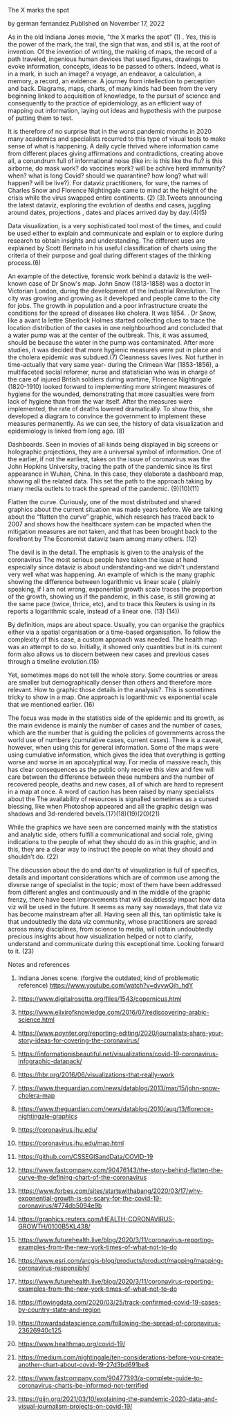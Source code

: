  The X marks the spot

    
by german fernandez.Published on November 17, 2022



As in the old Indiana Jones movie, "the X marks the spot" (1) . Yes, this is the power of the mark, the trail, the sign that was, and still is, at the root of invention. Of the invention of writing, the making of maps, the record of a path traveled, ingenious human devices that used figures, drawings to evoke information, concepts, ideas to be passed to others. Indeed, what is in a mark, in such an image? a voyage, an endeavor, a calculation, a memory, a record, an evidence. A journey from intellection to perception and back. Diagrams, maps, charts, of many kinds had been from the very beginning linked to acquisition of knowledge, to the pursuit of science and consequently to the practice of epidemiology, as an efficient way of mapping out information, laying out ideas and hypothesis with the purpose of putting them to test.

It is therefore of no surprise that in the worst pandemic months in 2020 many academics and specialists recurred to this type of visual tools to make sense of what is happening. A daily cycle thrived where information came from different places giving affirmations and contradictions, creating above all, a conundrum full of informational noise (like in: is this like the flu? is this airborne, do mask work? do vaccines work? will be achive herd immmunity? when? what is long Covid? should we quarantine? how long? what will happen? will be live?). For dataviz practitioners, for sure, the names of Charles Snow and Florence Nightingale came to mind at the height of the crisis while the virus swapped entire continents. (2) (3).Tweets announcing the latest dataviz, exploring the evolution of deaths and cases, juggling around dates, projections , dates and places arrived day by day.(4)(5)

Data visualization, is a very sophisticated tool most of the times, and could be used either to explain and communicate and explain or to explore during research to obtain insights and understanding. The different uses are explained by Scott Berinato in his useful classification of charts using the criteria of their purpose and goal during different stages of the thinking process.(6)

An example of the detective, forensic work behind a dataviz is the well-known case of Dr Snow's map. John Snow (1813-1858) was a doctor in Victorian London, during the development of the Industrial Revolution. The city was growing and growing as it developed and people came to the city for jobs.  The growth in population and a poor infrastructure create the conditions for the spread of diseases like cholera. It was 1854. . Dr Snow, like a avant la lettre Sherlock Holmes started collecting clues to trace the location distribution of the cases in one neighbourhood and concluded that a water pump was at the center of the outbreak. This, it was assumed, should be because the water in the pump was contaminated. After more studies, it was decided that more hygienic measures were put in place and the cholera epidemic was subdued.(7) Cleanness saves lives. Not further in time-actually that very same year- during the Crimean War (1853-1856), a multifaceted social reformer, nurse and statistician who was in charge of the care of injured British soldiers during wartime, Florence Nightingale (1820-1910) looked forward to implementing more stringent measures of hygiene for the wounded, demonstrating that more casualties were from lack of hygiene than from the war itself. After the measures were implemented, the rate of deaths lowered dramatically. To show this, she developed a diagram to convince the government to implement these measures permanently. As we can see, the history of data visualization and epidemiology is linked from long ago. (8)

Dashboards. Seen in movies of all kinds being displayed in big screens or holographic projections, they are a universal symbol of information. One of the earlier, if not the earliest, takes on the issue of coronavirus was the John Hopkins University, tracing the path of the pandemic since its first appearance in Wuhan, China. In this case, they elaborate a dashboard map, showing all the related data. This set the path to the approach taking by many media outlets to track the spread of the pandemic. (9)(10)(11)

Flatten the curve. Curiously, one of the most distributed and shared graphics about the current situation was made years before. We are talking about the “flatten the curve” graphic, which research has traced back to 2007 and shows how the healthcare system can be impacted when the mitigation measures are not taken, and that has been brought back to the forefront by The Economist dataviz team among many others. (12)

The devil is in the detail. The emphasis is given to the analysis of the coronavirus The most serious people have taken the issue at hand especially since dataviz is about understanding-and we didn't understand very well what was happening. An example of which is the many graphic showing the difference between logarithmic vs linear scale ( plainly speaking, if I am not wrong, exponential growth scale traces the proportion of the growth, showing us if the pandemic, in this case, is still growing at the same pace (twice, thrice, etc), and to trace this Reuters is using in its reports a logarithmic scale, instead of a linear one. (13) (14))

By definition, maps are about space. Usually, you can organise the graphics either via a spatial organisation or a time-based organisation. To follow the complexity of this case, a custom approach was needed. The health map was an attempt to do so. Initially, it showed only quantities but in its current form also allows us to discern between new cases and previous cases through a timeline evolution.(15)

Yet, sometimes maps do not tell the whole story. Some countries or areas are smaller but demographically denser than others and therefore more relevant. How to graphic those details in the analysis?. This is sometimes tricky to show in a map. One approach is logarithmic vs exponential scale that we mentioned earlier. (16)

The focus was made in the statistics side of the epidemic and its growth, as the main evidence is mainly the number of cases and the number of cases, which are the number that is guiding the policies of governments across the world use of numbers (cumulative cases, current cases). There is a caveat, however, when using this for general information. Some of the maps were using cumulative information, which gives the idea that everything is getting worse and worse in an apocalyptical way. For media of massive reach, this has clear consequences as the public only receive this view and few will care between the difference between these numbers and the number of recovered people, deaths and new cases, all of which are hard to represent in a map at once. A word of caution has been raised by many specialists about the The availability of resources is signalled sometimes as a cursed blessing, like when Photoshop appeared and all the graphic design was shadows and 3d-rendered bevels.(17)(18)(19)(20)(21)

While the graphics we have seen are concerned mainly with the statistics and analytic side, others fulfill a communicational and social role, giving indications to the people of what they should do as in this graphic, and in this, they are a clear way to instruct the people on what they should and shouldn’t do. (22)

The discussion about the do and don'ts of visualization is full of specifics, details and important considerations which are of common use among the diverse range of specialist in the topic; most of them have been addressed from different angles and continuously and in the middle of the graphic frenzy, there have been improvements that will doubtlessly impact how data viz will be used in the future. It seems as many say nowadays, that data viz has become mainstream after all. Having seen all this, tan optimistic take is that undoubtedly the data viz community, whose practitioners are spread across many disciplines, from science to media, will obtain undoubtedly precious insights about how visualization helped or not to clarify, understand and communicate during this exceptional time. Looking forward to it. (23)

Notes and references

1) Indiana Jones scene. (forgive the outdated, kind of problematic reference) https://www.youtube.com/watch?v=dvywOjh_hdY

2) https://www.digitalrosetta.org/files/1543/copernicus.html

3) https://www.elixirofknowledge.com/2016/07/rediscovering-arabic-science.html

4) https://www.poynter.org/reporting-editing/2020/journalists-share-your-story-ideas-for-covering-the-coronavirus/

5) https://informationisbeautiful.net/visualizations/covid-19-coronavirus-infographic-datapack/

6) https://hbr.org/2016/06/visualizations-that-really-work

7) https://www.theguardian.com/news/datablog/2013/mar/15/john-snow-cholera-map

8) https://www.theguardian.com/news/datablog/2010/aug/13/florence-nightingale-graphics

9) https://coronavirus.jhu.edu/

10) https://coronavirus.jhu.edu/map.html

11) https://github.com/CSSEGISandData/COVID-19

12) https://www.fastcompany.com/90476143/the-story-behind-flatten-the-curve-the-defining-chart-of-the-coronavirus

13) https://www.forbes.com/sites/startswithabang/2020/03/17/why-exponential-growth-is-so-scary-for-the-covid-19-coronavirus/#774db5094e9b

14) https://graphics.reuters.com/HEALTH-CORONAVIRUS-GROWTH/0100B5KL438/

15) https://www.futurehealth.live/blog/2020/3/11/coronavirus-reporting-examples-from-the-new-york-times-of-what-not-to-do

16) https://www.esri.com/arcgis-blog/products/product/mapping/mapping-coronavirus-responsibly/

17) https://www.futurehealth.live/blog/2020/3/11/coronavirus-reporting-examples-from-the-new-york-times-of-what-not-to-do

18) https://flowingdata.com/2020/03/25/track-confirmed-covid-19-cases-by-country-state-and-region

19) https://towardsdatascience.com/following-the-spread-of-coronavirus-23626940c125

20) https://www.healthmap.org/covid-19/

21) https://medium.com/nightingale/ten-considerations-before-you-create-another-chart-about-covid-19-27d3bd691be8

23) https://www.fastcompany.com/90477393/a-complete-guide-to-coronavirus-charts-be-informed-not-terrified

22) https://gijn.org/2021/03/10/explaining-the-pandemic-2020-data-and-visual-journalism-projects-on-covid-19/
